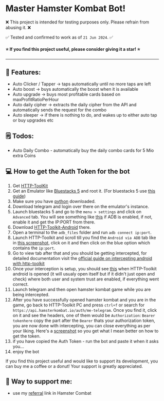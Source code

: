 # Master Hamster Kombat Bot!

❌ This project is intended for testing purposes only. Please refrain from abusing it. ❌

✅ Tested and confirmed to work as of `21 Jun 2024`. ✅


#### ⭐ If you find this project useful, please consider giving it a star! ⭐

<hr>

## 📗 Features:
- Auto Clicker / Tapper -> taps automatically until no more taps are left
- Auto boost -> buys automatically the boost when it is available
- Auto upgrade -> buys most profitable cards based on maxProfitRatioPerHour
- Auto daily cipher -> extracts the daily cipher from the API and automatically sends the request for the combo
- Auto sleeper -> if there is nothing to do, and wakes up to either auto tap or buy upgrades etc

## 🗒️ Todos:
- Auto Daily Combo - automatically buy the daily combo cards for 5 Mio extra Coins

## 💻 How to get the Auth Token for the bot
1. Get [HTTP-ToolKit](https://httptoolkit.com/)
2. Get an Emulator like [Bluestacks 5](https://www.bluestacks.com/) and root it. 
(For bluestacks 5 use [this guide](https://kimlisoft.com/how-to-root-bluestacks-5/))
3. Make sure you have [python](https://www.python.org/downloads/) downloaded.
4. Download telegram and login over there on the emulator's instance.
6. Launch bluestacks 5 and go to the `menu > settings` and click on `Advanced` tab. You will see something like [this](https://raw.githubusercontent.com/fw-real/hamster-kombat-auto-upgrade/main/screenshots/adbss.png) if ADB is enabled, if not, enable it and get the IP:PORT from there.
7. Download [HTTP-Toolkit-Android](https://play.google.com/store/apps/details?id=tech.httptoolkit.android.v1&hl=en_IN) there.
8. Open a terminal to the `adb_files` folder and run `adb connect ip:port`.
9. Launch HTTP-Toolkit and scroll till you find the `Android via ADB` tab like in [this screenshot](https://raw.githubusercontent.com/fw-real/hamster-kombat-auto-upgrade/main/screenshots/httptoolkitss.png), click on it and then click on the blue option which contains the `ip:port`.
10. Go to view tab after that and you should be getting intercepted, for detailed documentation visit the [official guide on intercepting android with http-toolkit](https://httptoolkit.com/docs/guides/android/)
11. Once your interception is setup, you should see [this](https://raw.githubusercontent.com/fw-real/hamster-kombat-auto-upgrade/main/screenshots/interceptingss.png) when HTTP-Toolkit android is opened (it will usualy open itself but if it didn't just open and check) where both user and system trust are enabled, if everything went correct.
12. Launch telegram and then open hamster kombat game while you are being intercepted.
13. After you have successfully opened hamster kombat and you are in the game, go back to HTTP-Toolkit PC and press `ctrl+f` or search for `https://api.hamsterkombat.io/auth/me-telegram`. Once you find it, click on it and see the headers, one of them would be `Authorization`: `Bearer tokenhere` copy the part after the `Bearer` thats your authorization token, you are now done with intercepting, you can close everything as per your liking. 
Here's a [screenshot](https://raw.githubusercontent.com/fw-real/hamster-kombat-auto-upgrade/main/screenshots/req.png) so you get what I mean better on how to get the token.
14. if you have copied the Auth Token - run the bot and paste it when it asks you...
15. enjoy the bot

If you find this project useful and would like to support its development, you can buy me a coffee or a donut! Your support is greatly appreciated.

## 📑 Way to support me:
- use my [referral](https://t.me/haMster_kombat_bot/start?startapp=kentId177023377) link in Hamster Combat
